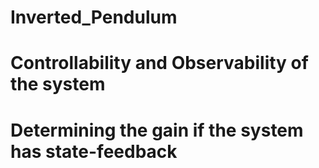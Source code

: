 # Inverted_Pendulum

# Controllability and Observability of the system
# Determining the gain if the system has state-feedback
